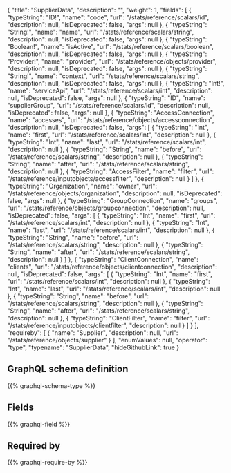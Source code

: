{
  "title": "SupplierData",
  "description": "",
  "weight": 1,
  "fields": [
    {
      "typeString": "ID!",
      "name": "code",
      "url": "/stats/reference/scalars/id",
      "description": null,
      "isDeprecated": false,
      "args": null
    },
    {
      "typeString": "String!",
      "name": "name",
      "url": "/stats/reference/scalars/string",
      "description": null,
      "isDeprecated": false,
      "args": null
    },
    {
      "typeString": "Boolean!",
      "name": "isActive",
      "url": "/stats/reference/scalars/boolean",
      "description": null,
      "isDeprecated": false,
      "args": null
    },
    {
      "typeString": "Provider!",
      "name": "provider",
      "url": "/stats/reference/objects/provider",
      "description": null,
      "isDeprecated": false,
      "args": null
    },
    {
      "typeString": "String!",
      "name": "context",
      "url": "/stats/reference/scalars/string",
      "description": null,
      "isDeprecated": false,
      "args": null
    },
    {
      "typeString": "Int!",
      "name": "serviceApi",
      "url": "/stats/reference/scalars/int",
      "description": null,
      "isDeprecated": false,
      "args": null
    },
    {
      "typeString": "ID",
      "name": "supplierGroup",
      "url": "/stats/reference/scalars/id",
      "description": null,
      "isDeprecated": false,
      "args": null
    },
    {
      "typeString": "AccessConnection",
      "name": "accesses",
      "url": "/stats/reference/objects/accessconnection",
      "description": null,
      "isDeprecated": false,
      "args": [
        {
          "typeString": "Int",
          "name": "first",
          "url": "/stats/reference/scalars/int",
          "description": null
        },
        {
          "typeString": "Int",
          "name": "last",
          "url": "/stats/reference/scalars/int",
          "description": null
        },
        {
          "typeString": "String",
          "name": "before",
          "url": "/stats/reference/scalars/string",
          "description": null
        },
        {
          "typeString": "String",
          "name": "after",
          "url": "/stats/reference/scalars/string",
          "description": null
        },
        {
          "typeString": "AccessFilter",
          "name": "filter",
          "url": "/stats/reference/inputobjects/accessfilter",
          "description": null
        }
      ]
    },
    {
      "typeString": "Organization",
      "name": "owner",
      "url": "/stats/reference/objects/organization",
      "description": null,
      "isDeprecated": false,
      "args": null
    },
    {
      "typeString": "GroupConnection",
      "name": "groups",
      "url": "/stats/reference/objects/groupconnection",
      "description": null,
      "isDeprecated": false,
      "args": [
        {
          "typeString": "Int",
          "name": "first",
          "url": "/stats/reference/scalars/int",
          "description": null
        },
        {
          "typeString": "Int",
          "name": "last",
          "url": "/stats/reference/scalars/int",
          "description": null
        },
        {
          "typeString": "String",
          "name": "before",
          "url": "/stats/reference/scalars/string",
          "description": null
        },
        {
          "typeString": "String",
          "name": "after",
          "url": "/stats/reference/scalars/string",
          "description": null
        }
      ]
    },
    {
      "typeString": "ClientConnection",
      "name": "clients",
      "url": "/stats/reference/objects/clientconnection",
      "description": null,
      "isDeprecated": false,
      "args": [
        {
          "typeString": "Int",
          "name": "first",
          "url": "/stats/reference/scalars/int",
          "description": null
        },
        {
          "typeString": "Int",
          "name": "last",
          "url": "/stats/reference/scalars/int",
          "description": null
        },
        {
          "typeString": "String",
          "name": "before",
          "url": "/stats/reference/scalars/string",
          "description": null
        },
        {
          "typeString": "String",
          "name": "after",
          "url": "/stats/reference/scalars/string",
          "description": null
        },
        {
          "typeString": "ClientFilter",
          "name": "filter",
          "url": "/stats/reference/inputobjects/clientfilter",
          "description": null
        }
      ]
    }
  ],
  "requireby": [
    {
      "name": "Supplier",
      "description": null,
      "url": "/stats/reference/objects/supplier"
    }
  ],
  "enumValues": null,
  "operator": "type",
  "typename": "SupplierData",
  "hideGithubLink": true
}
## GraphQL schema definition

{{% graphql-schema-type %}}

## Fields

{{% graphql-field %}}

## Required by

{{% graphql-require-by %}}
